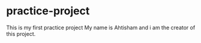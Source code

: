 # practice-project
This is my first practice project
My name is Ahtisham and i am the creator of this project.
